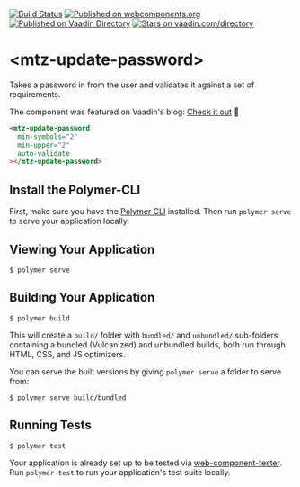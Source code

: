 [![Build Status](https://img.shields.io/travis/MaritzSTL/mtz-update-password/master.svg?style=flat-square)](https://travis-ci.org/MaritzSTL/mtz-update-password)
[![Published on webcomponents.org](https://img.shields.io/badge/webcomponents.org-published-blue.svg?style=flat-square)](https://www.webcomponents.org/element/MaritzSTL/mtz-update-password)  
[![Published on Vaadin  Directory](https://img.shields.io/badge/Vaadin%20Directory-published-00b4f0.svg?style=flat-square)](https://vaadin.com/directory/component/maritzstlmtz-update-password)
[![Stars on vaadin.com/directory](https://img.shields.io/vaadin-directory/star/maritzstlmtz-update-password.svg?style=flat-square)](https://vaadin.com/directory/component/maritzstlmtz-update-password)


# \<mtz-update-password\>

Takes a password in from the user and validates it against a set of requirements.

The component was featured on Vaadin's blog: [Check it out](https://vaadin.com/blog/top-five-web-components-for-password-inp-1) :tada:

<!--
```
<custom-element-demo>
  <template>
    <script src="../webcomponentsjs/webcomponents-lite.js"></script>
    <link rel="import" href="../iron-icons/iron-icons.html">
    <link rel="import" href="mtz-update-password.html">

    <next-code-block></next-code-block>
  </template>
</custom-element-demo>
```
-->
```html
<mtz-update-password
  min-symbols="2"
  min-upper="2"
  auto-validate
></mtz-update-password>
```

## Install the Polymer-CLI

First, make sure you have the [Polymer CLI](https://www.npmjs.com/package/polymer-cli) installed. Then run `polymer serve` to serve your application locally.

## Viewing Your Application

```
$ polymer serve
```

## Building Your Application

```
$ polymer build
```

This will create a `build/` folder with `bundled/` and `unbundled/` sub-folders
containing a bundled (Vulcanized) and unbundled builds, both run through HTML,
CSS, and JS optimizers.

You can serve the built versions by giving `polymer serve` a folder to serve
from:

```
$ polymer serve build/bundled
```

## Running Tests

```
$ polymer test
```

Your application is already set up to be tested via [web-component-tester](https://github.com/Polymer/web-component-tester). Run `polymer test` to run your application's test suite locally.
